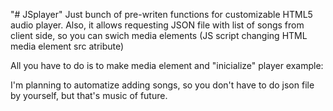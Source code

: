 "# JSplayer" 
Just bunch of pre-writen functions for customizable HTML5 audio player. Also, it allows requesting JSON file with list of songs from client side, so you can swich media elements (JS script changing HTML media element src atribute)

All you have to do is to make media element and "inicialize" player 
 example:
 <html>
  <body>
  <audio id="track" src="" type="audio/mpeg"></audio>
    <script>
      var player = document.getElementById('track');			
		</script>
    </body?
    </html>

I'm planning to automatize adding songs, so you don't have to do json file by yourself, but that's music of future.
